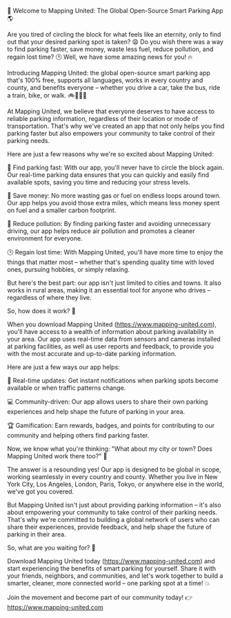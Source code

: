 🚀 Welcome to Mapping United: The Global Open-Source Smart Parking App 🌎

Are you tired of circling the block for what feels like an eternity, only to find out that your desired parking spot is taken? 😩 Do you wish there was a way to find parking faster, save money, waste less fuel, reduce pollution, and regain lost time? 🕒 Well, we have some amazing news for you! 🔥

Introducing Mapping United: the global open-source smart parking app that's 100% free, supports all languages, works in every country and county, and benefits everyone – whether you drive a car, take the bus, ride a train, bike, or walk. 🚲🚌🚂💨

At Mapping United, we believe that everyone deserves to have access to reliable parking information, regardless of their location or mode of transportation. That's why we've created an app that not only helps you find parking faster but also empowers your community to take control of their parking needs.

Here are just a few reasons why we're so excited about Mapping United:

📍 Find parking fast: With our app, you'll never have to circle the block again. Our real-time parking data ensures that you can quickly and easily find available spots, saving you time and reducing your stress levels.

💸 Save money: No more wasting gas or fuel on endless loops around town. Our app helps you avoid those extra miles, which means less money spent on fuel and a smaller carbon footprint.

🌟 Reduce pollution: By finding parking faster and avoiding unnecessary driving, our app helps reduce air pollution and promotes a cleaner environment for everyone.

🕒 Regain lost time: With Mapping United, you'll have more time to enjoy the things that matter most – whether that's spending quality time with loved ones, pursuing hobbies, or simply relaxing.

But here's the best part: our app isn't just limited to cities and towns. It also works in rural areas, making it an essential tool for anyone who drives – regardless of where they live.

So, how does it work? 🤔

When you download Mapping United (https://www.mapping-united.com), you'll have access to a wealth of information about parking availability in your area. Our app uses real-time data from sensors and cameras installed at parking facilities, as well as user reports and feedback, to provide you with the most accurate and up-to-date parking information.

Here are just a few ways our app helps:

📍 Real-time updates: Get instant notifications when parking spots become available or when traffic patterns change.

💻 Community-driven: Our app allows users to share their own parking experiences and help shape the future of parking in your area.

🏆 Gamification: Earn rewards, badges, and points for contributing to our community and helping others find parking faster.

Now, we know what you're thinking: "What about my city or town? Does Mapping United work there too?" 🤔

The answer is a resounding yes! Our app is designed to be global in scope, working seamlessly in every country and county. Whether you live in New York City, Los Angeles, London, Paris, Tokyo, or anywhere else in the world, we've got you covered.

But Mapping United isn't just about providing parking information – it's also about empowering your community to take control of their parking needs. That's why we're committed to building a global network of users who can share their experiences, provide feedback, and help shape the future of parking in their area.

So, what are you waiting for? 🤔

Download Mapping United today (https://www.mapping-united.com) and start experiencing the benefits of smart parking for yourself. Share it with your friends, neighbors, and communities, and let's work together to build a smarter, cleaner, more connected world – one parking spot at a time! 💥

Join the movement and become part of our community today! 👉 https://www.mapping-united.com